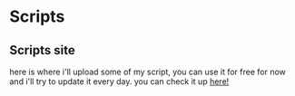 # Scripts
## Scripts site
here is where i'll upload some of my script, you can use it for free for now and i'll try to update it every day.
you can check it up [here!](/scripts)
